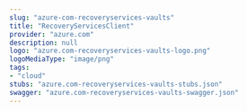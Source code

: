 ```yaml
---
slug: "azure-com-recoveryservices-vaults"
title: "RecoveryServicesClient"
provider: "azure.com"
description: null
logo: "azure.com-recoveryservices-vaults-logo.png"
logoMediaType: "image/png"
tags:
- "cloud"
stubs: "azure.com-recoveryservices-vaults-stubs.json"
swagger: "azure.com-recoveryservices-vaults-swagger.json"
---
```


